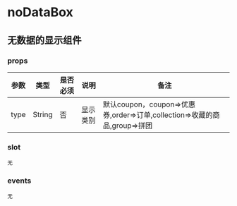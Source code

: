 # noDataBox

## 无数据的显示组件

### props

|参数|类型|是否必须|说明|备注|
|---|---|---|---|---|
|type|String|否|显示类别|默认coupon，coupon=>优惠券,order=>订单,collection=>收藏的商品,group=>拼团|

### slot

``无``

### events

``无``
